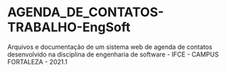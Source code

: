 # AGENDA_DE_CONTATOS-TRABALHO-EngSoft
Arquivos e documentação de um sistema web de agenda de contatos desenvolvido na disciplina de engenharia de software - IFCE - CAMPUS FORTALEZA - 2021.1
